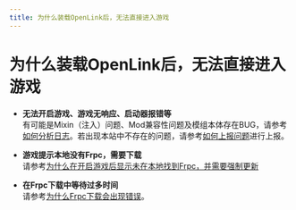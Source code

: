 ```yaml
---
title: 为什么装载OpenLink后，无法直接进入游戏
---
```

# 为什么装载OpenLink后，无法直接进入游戏

- **无法开启游戏、游戏无响应、启动器报错等**  
有可能是Mixin（注入）问题、Mod兼容性问题及模组本体存在BUG，请参考[如何分析日志](../../解决办法/LogAnalysis)。若出现本站中不存在的问题，请参考[如何上报问题](../../解决办法/Report)进行上报。

- **游戏提示本地没有Frpc，需要下载**  
请参考[为什么在开启游戏后显示未在本地找到Frpc，并需要强制更新](../../常见问题/No_frpc_found_in_local_storage)

- **在Frpc下载中等待过多时间**  
请参考[为什么Frpc下载会出现错误](../../常见问题/Frpc_download_wronG)。

